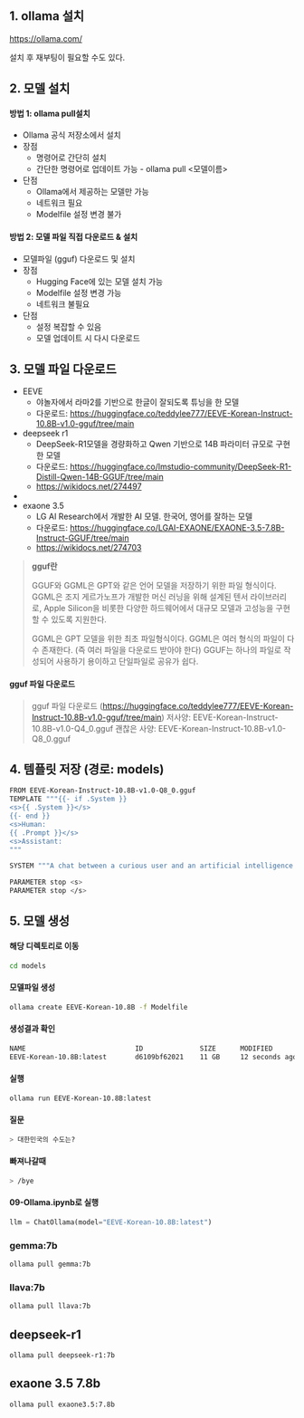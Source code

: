 
## 1. ollama 설치
https://ollama.com/

설치 후 재부팅이 필요할 수도 있다.

## 2. 모델 설치

#### 방법 1: ollama pull설치
- Ollama 공식 저장소에서 설치
- 장점
	- 명령어로 간단히 설치
	- 간단한 명령어로 업데이트 가능 - ollama pull <모델이름>
- 단점
	- Ollama에서 제공하는 모델만 가능
	- 네트워크 필요
	- Modelfile 설정 변경 불가

#### 방법 2: 모델 파일 직접 다운로드 & 설치
- 모델파일 (gguf) 다운로드 및 설치
- 장점
	- Hugging Face에 있는 모델 설치 가능
	- Modelfile 설정 변경 가능
	- 네트워크 불필요
- 단점
	- 설정 복잡할 수 있음
	- 모델 업데이트 시 다시 다운로드
	




## 3. 모델 파일 다운로드
 - EEVE
	 - 야놀자에서 라마2를 기반으로 한글이 잘되도록 튜닝을 한 모델
	 - 다운로드: https://huggingface.co/teddylee777/EEVE-Korean-Instruct-10.8B-v1.0-gguf/tree/main
- deepseek r1
	- DeepSeek-R1모델을 경량화하고 Qwen 기반으로 14B 파라미터 규모로 구현한 모델
	- 다운로드: https://huggingface.co/lmstudio-community/DeepSeek-R1-Distill-Qwen-14B-GGUF/tree/main
	- https://wikidocs.net/274497
- 
- exaone 3.5
	- LG AI Research에서 개발한 AI 모델. 한국어, 영어를 잘하는 모델
	- 다운로드: https://huggingface.co/LGAI-EXAONE/EXAONE-3.5-7.8B-Instruct-GGUF/tree/main
	- https://wikidocs.net/274703

> **gguf란**
> 
> GGUF와 GGML은 GPT와 같은 언어 모델을 저장하기 위한 파일 형식이다.
> GGML은 조지 게르가노프가 개발한 머신 러닝을 위해 설계된 텐서 라이브러리로, Apple Silicon을 비롯한 다양한 하드웨어에서 대규모 모델과 고성능을 구현할 수 있도록 지원한다.
> 
> GGML은 GPT 모델을 위한 최초 파일형식이다.
> GGML은 여러 형식의 파일이 다수 존재한다. (즉 여러 파일을 다운로드 받아야 한다)
> GGUF는 하나의 파일로 작성되어 사용하기 용이하고 단일파일로 공유가 쉽다.


#### gguf 파일 다운로드

> gguf 파일 다운로드 (https://huggingface.co/teddylee777/EEVE-Korean-Instruct-10.8B-v1.0-gguf/tree/main)
저사양: EEVE-Korean-Instruct-10.8B-v1.0-Q4_0.gguf
괜찮은 사양: EEVE-Korean-Instruct-10.8B-v1.0-Q8_0.gguf





## 4. 템플릿 저장 (경로: models)
```bash
FROM EEVE-Korean-Instruct-10.8B-v1.0-Q8_0.gguf
TEMPLATE """{{- if .System }}
<s>{{ .System }}</s>
{{- end }}
<s>Human:
{{ .Prompt }}</s>
<s>Assistant:
"""

SYSTEM """A chat between a curious user and an artificial intelligence assistant. The assistant gives helpful, detailed, and polite answers to the user's questions."""

PARAMETER stop <s>
PARAMETER stop </s>
```


## 5. 모델 생성

#### 해당 디렉토리로 이동
```bash
cd models
```

#### 모델파일 생성
```bash
ollama create EEVE-Korean-10.8B -f Modelfile
```

#### 생성결과 확인
```bash
NAME                           ID              SIZE      MODIFIED       
EEVE-Korean-10.8B:latest       d6109bf62021    11 GB     12 seconds ago 
```

#### 실행
```bash
ollama run EEVE-Korean-10.8B:latest
```

#### 질문
```bash
> 대한민국의 수도는?
```


#### 빠져나갈때
```bash
> /bye
```


#### 09-Ollama.ipynb로 실행
```python
llm = ChatOllama(model="EEVE-Korean-10.8B:latest")
```





### gemma:7b
```bash
ollama pull gemma:7b
```

### llava:7b
```bash
ollama pull llava:7b
```


## deepseek-r1

```bash
ollama pull deepseek-r1:7b
```


## exaone 3.5 7.8b
```bash
ollama pull exaone3.5:7.8b
```

